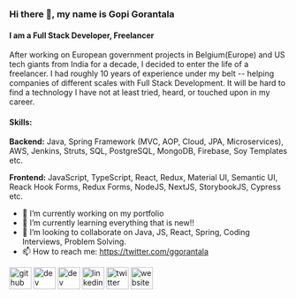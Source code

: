### Hi there 👋, my name is Gopi Gorantala
#### I am a Full Stack Developer, Freelancer
After working on European government projects in Belgium(Europe) and US tech giants from India for a decade, I decided to enter the life of a freelancer. I had roughly 10 years of experience under my belt -- helping companies of different scales with Full Stack Development. It will be hard to find a technology I have not at least tried, heard, or touched upon in my career.

#### Skills: 
**Backend:** Java, Spring Framework (MVC, AOP, Cloud, JPA, Microservices), AWS, Jenkins, Struts, SQL, PostgreSQL, MongoDB, Firebase, Soy Templates etc.

**Frontend:** JavaScript, TypeScript, React, Redux, Material UI, Semantic UI, Reack Hook Forms, Redux Forms, NodeJS, NextJS, StorybookJS, Cypress etc.

- 🔭 I’m currently working on my portfolio 
- 🌱 I’m currently learning everything that is new!! 
- 👯 I’m looking to collaborate on Java, JS, React, Spring, Coding Interviews, Problem Solving. 
- 📫 How to reach me: https://twitter.com/ggorantala 


[<img src='https://cdn.jsdelivr.net/npm/simple-icons@3.0.1/icons/github.svg' alt='github' height='40'>](https://github.com/ggorantala)  [<img src='https://cdn.jsdelivr.net/npm/simple-icons@3.0.1/icons/dev-dot-to.svg' alt='dev' height='40'>](https://dev.to/ggorantala)  [<img src='https://cdn.jsdelivr.net/npm/simple-icons@3.0.1/icons/hashnode.svg' alt='dev' height='40'>](https://hashnode.com/@ggorantala)  [<img src='https://cdn.jsdelivr.net/npm/simple-icons@3.0.1/icons/linkedin.svg' alt='linkedin' height='40'>](https://www.linkedin.com/in/https://linkedin.com/in/ggorantala/)  [<img src='https://cdn.jsdelivr.net/npm/simple-icons@3.0.1/icons/twitter.svg' alt='twitter' height='40'>](https://twitter.com/ggorantala)  [<img src='https://cdn.jsdelivr.net/npm/simple-icons@3.0.1/icons/icloud.svg' alt='website' height='40'>](https://ggorantala.dev)  
